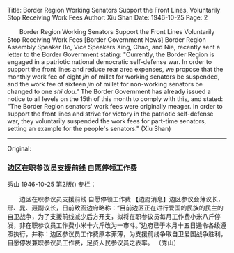 Title: Border Region Working Senators Support the Front Lines, Voluntarily Stop Receiving Work Fees
Author: Xiu Shan
Date: 1946-10-25
Page: 2

　　Border Region Working Senators Support the Front Lines
    Voluntarily Stop Receiving Work Fees
    [Border Government News] Border Region Assembly Speaker Bo, Vice Speakers Xing, Chao, and Nie, recently sent a letter to the Border Government stating: "Currently, the Border Region is engaged in a patriotic national democratic self-defense war. In order to support the front lines and reduce rear area expenses, we propose that the monthly work fee of eight *jin* of millet for working senators be suspended, and the work fee of sixteen *jin* of millet for non-working senators be changed to one *shi dou*." The Border Government has already issued a notice to all levels on the 15th of this month to comply with this, and stated: "The Border Region senators' work fees were originally meager. In order to support the front lines and strive for victory in the patriotic self-defense war, they voluntarily suspended the work fees for part-time senators, setting an example for the people's senators."
    (Xiu Shan)



<hr /> 

Original: 


### 边区在职参议员支援前线  自愿停领工作费
秀山
1946-10-25
第2版()
专栏：

　　边区在职参议员支援前线
    自愿停领工作费
    【边府消息】边区参议会薄议长，邢、晁、聂副议长，日前致函边府略称：“目前边区正在进行爱国的民族的民主的自卫战争，为了支援前线减少后方开支，拟将在职参议员每月工作费小米八斤停发，非在职参议员工作费小米十六斤改为一市斗。”边府已于本月十五日通令各级遵照执行，并称：边区参议员工作费原本菲薄，为支援前线争取自卫爱国战争胜利，自愿停发兼职参议员工作费，足资人民参议员之表率。
    （秀山）
